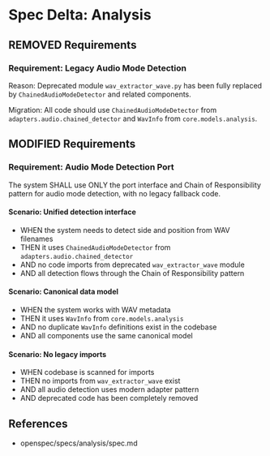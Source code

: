 # Spec Delta: Analysis

## REMOVED Requirements

### Requirement: Legacy Audio Mode Detection
Reason: Deprecated module `wav_extractor_wave.py` has been fully replaced by `ChainedAudioModeDetector` and related components.

Migration: All code should use `ChainedAudioModeDetector` from `adapters.audio.chained_detector` and `WavInfo` from `core.models.analysis`.

## MODIFIED Requirements

### Requirement: Audio Mode Detection Port
The system SHALL use ONLY the port interface and Chain of Responsibility pattern for audio mode detection, with no legacy fallback code.

#### Scenario: Unified detection interface
- WHEN the system needs to detect side and position from WAV filenames
- THEN it uses `ChainedAudioModeDetector` from `adapters.audio.chained_detector`
- AND no code imports from deprecated `wav_extractor_wave` module
- AND all detection flows through the Chain of Responsibility pattern

#### Scenario: Canonical data model
- WHEN the system works with WAV metadata
- THEN it uses `WavInfo` from `core.models.analysis`
- AND no duplicate `WavInfo` definitions exist in the codebase
- AND all components use the same canonical model

#### Scenario: No legacy imports
- WHEN codebase is scanned for imports
- THEN no imports from `wav_extractor_wave` exist
- AND all audio detection uses modern adapter pattern
- AND deprecated code has been completely removed

## References
- openspec/specs/analysis/spec.md
